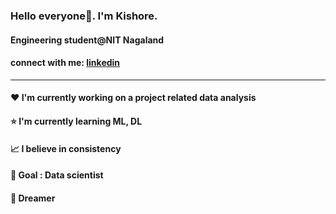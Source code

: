 ### Hello everyone👋.  I'm Kishore.

#### Engineering student@NIT Nagaland

#### connect with me: [linkedin](https://www.linkedin.com/in/kadatatlukishore)

*****

#### :heart: I'm currently working on a project related data analysis
#### :star: I'm currently learning ML, DL
#### :chart_with_upwards_trend: I believe in consistency
#### :dart: Goal : Data scientist
#### :100: Dreamer
